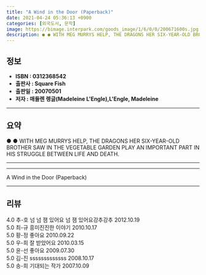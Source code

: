 ```yaml
---
title: "A Wind in the Door (Paperback)"
date: 2021-04-24 05:36:13 +0900
categories: [외국도서, 문학]
image: https://bimage.interpark.com/goods_image/1/6/0/0/200671600s.jpg
description: ● ● WITH MEG MURRYS HELP, THE DRAGONS HER SIX-YEAR-OLD BROTHER SAW IN THE VEGETABLE GARDEN PLAY AN IMPORTANT PART IN HIS STRUGGLE BETWEEN LIFE AND DEATH.
---
```


## **정보**

- **ISBN : 0312368542**
- **출판사 : Square Fish**
- **출판일 : 20070501**
- **저자 : 매들렌 렝글(Madeleine L'Engle),L'Engle, Madeleine**

------



## **요약**

●  ●  WITH MEG MURRYS HELP, THE DRAGONS HER SIX-YEAR-OLD BROTHER SAW IN THE VEGETABLE GARDEN PLAY AN IMPORTANT PART IN HIS STRUGGLE BETWEEN LIFE AND DEATH.

------



------


A Wind in the Door (Paperback) 

------


## **리뷰** 

4.0 추-호 넘 넘 잼 있어요 넘 잼 있어요강추강추 2012.10.19 <br/>5.0 최-규 흥미진진한 이야기 2010.10.17 <br/>5.0 황-정 좋아요 2010.09.22 <br/>5.0 우-희 잘 받았어요 2010.03.15 <br/>5.0 윤-선  좋아요 2009.07.30 <br/>5.0 김-진 sssssssssssss 2008.10.17 <br/>5.0 송-희 기대되는 작가 2007.10.09 <br/>